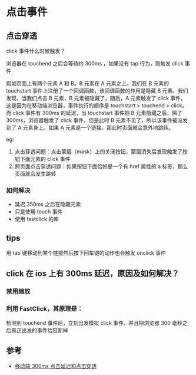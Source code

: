 # 点击事件

## 点击穿透

click 事件什么时候触发？

浏览器在 touchend 之后会等待约 300ms ，如果没有 tap 行为，则触发 click 事件

假如页面上有两个元素 A 和 B。B 元素在 A 元素之上。我们在 B 元素的 touchstart 事件上注册了一个回调函数，该回调函数的作用是隐藏 B 元素。我们发现，当我们点击 B 元素，B 元素被隐藏了，随后，A 元素触发了 click 事件。
这是因为在移动端浏览器，事件执行的顺序是 touchstart > touchend > click。而 click 事件有 300ms 的延迟，当 touchstart 事件把 B 元素隐藏之后，隔了 300ms，浏览器触发了 click 事件，但是此时 B 元素不见了，所以该事件被派发到了 A 元素身上。如果 A 元素是一个链接，那此时页面就会意外地跳转。

eg:

1. 点击穿透问题：点击蒙层（mask）上的关闭按钮，蒙层消失后发现触发了按钮下面元素的 click 事件
2. 跨页面点击穿透问题：如果按钮下面恰好是一个有 href 属性的 a 标签，那么页面就会发生跳转

### 如何解决

- 延迟 350ms 之后在隐藏元素
- 只是使用 touch 事件
- 使用 fastclick 的库

## tips

用 tab 键移动到某个链接然后按下回车键的动作也会触发 onclick 事件

## click 在 ios 上有 300ms 延迟，原因及如何解决？

### 禁用缩放

<meta name="viewport" content="width=device-width, user-scalable=no">

### 利用 FastClick，其原理是：

检测到 touchend 事件后，立刻出发模拟 click 事件，并且把浏览器 300 毫秒之后真正出发的事件给阻断掉

## 参考

- [移动端 300ms 点击延迟和点击穿透](https://juejin.im/post/5b3cc9836fb9a04f9a5cb0e0)
